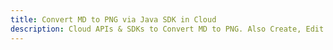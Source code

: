 ---title: Convert MD to PNG via Java SDK in Clouddescription: Cloud APIs & SDKs to Convert MD to PNG. Also Create, Edit & Render Microsoft Word & OpenOffice documents in the Cloud.---